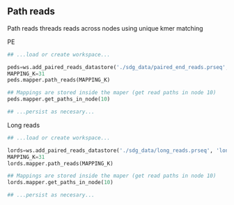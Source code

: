 ## Path reads

Path reads threads reads across nodes using unique kmer matching


PE

```python
## ...load or create workspace...

peds=ws.add_paired_reads_datastore('./sdg_data/paired_end_reads.prseq', 'pe')
MAPPING_K=31
peds.mapper.path_reads(MAPPING_K)

## Mappings are stored inside the maper (get read paths in node 10)
peds.mapper.get_paths_in_node(10)

## ...persist as necesary...
```


Long reads

```python
## ...load or create workspace...

lords=ws.add_paired_reads_datastore('./sdg_data/long_reads.prseq', 'long_reads')
MAPPING_K=31
lords.mapper.path_reads(MAPPING_K)

## Mappings are stored inside the maper (get read paths in node 10)
lords.mapper.get_paths_in_node(10)

## ...persist as necesary...
```
